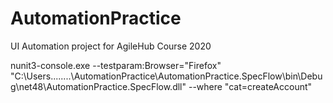 # AutomationPractice
UI Automation project for AgileHub Course 2020

nunit3-console.exe --testparam:Browser="Firefox" "C:\Users\........\AutomationPractice\AutomationPractice.SpecFlow\bin\Debug\net48\AutomationPractice.SpecFlow.dll" --where "cat=createAccount"
